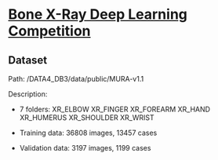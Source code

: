 # [Bone X-Ray Deep Learning Competition](https://stanfordmlgroup.github.io/competitions/mura/)

## Dataset

Path: /DATA4_DB3/data/public/MURA-v1.1

Description:

* 7 folders: XR_ELBOW XR_FINGER XR_FOREARM XR_HAND XR_HUMERUS XR_SHOULDER XR_WRIST

* Training data: 36808 images, 13457 cases

* Validation data: 3197 images, 1199 cases

